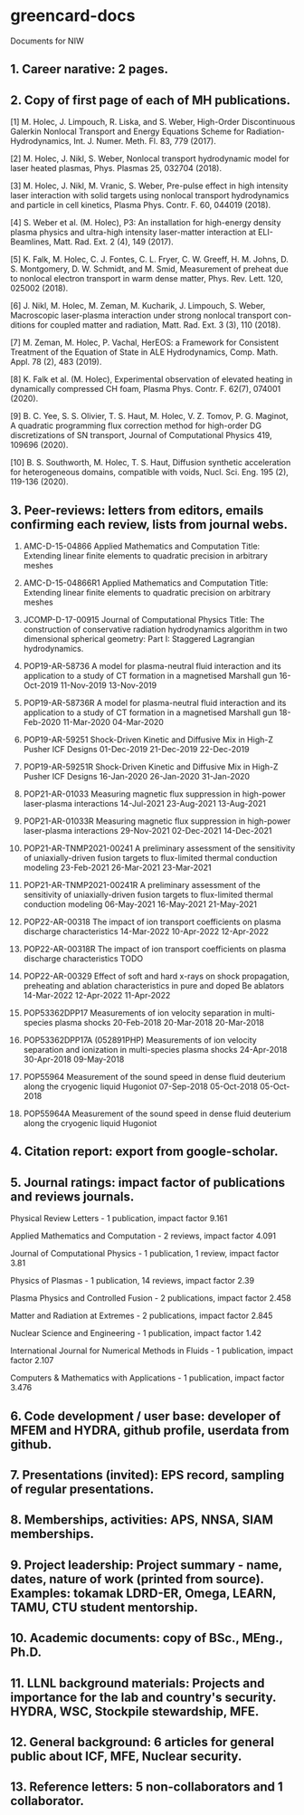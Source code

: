 # greencard-docs
Documents for NIW

## 1. Career narative: 2 pages.

## 2. Copy of first page of each of MH publications.

[1] M. Holec, J. Limpouch, R. Liska, and S. Weber, High-Order Discontinuous Galerkin Nonlocal Transport and Energy Equations Scheme for Radiation-Hydrodynamics, Int. J. Numer. Meth. Fl. 83, 779 (2017).

[2] M. Holec, J. Nikl, S. Weber, Nonlocal transport hydrodynamic model for laser heated plasmas, Phys. Plasmas 25, 032704 (2018).

[3] M. Holec, J. Nikl, M. Vranic, S. Weber, Pre-pulse effect in high intensity laser interaction with solid targets using nonlocal transport hydrodynamics and particle in cell kinetics, Plasma Phys. Contr. F. 60, 044019 (2018).

[4] S. Weber et al. (M. Holec), P3: An installation for high-energy density plasma physics and ultra-high intensity laser-matter interaction at ELI- Beamlines, Matt. Rad. Ext. 2 (4), 149 (2017).

[5] K. Falk, M. Holec, C. J. Fontes, C. L. Fryer, C. W. Greeff, H. M. Johns, D. S. Montgomery, D. W. Schmidt, and M. Smid, Measurement of preheat due to nonlocal electron transport in warm dense matter, Phys. Rev. Lett. 120, 025002 (2018).

[6] J. Nikl, M. Holec, M. Zeman, M. Kucharik, J. Limpouch, S. Weber, Macroscopic laser-plasma interaction under strong nonlocal transport con- ditions for coupled matter and radiation, Matt. Rad. Ext. 3 (3), 110 (2018).

[7] M. Zeman, M. Holec, P. Vachal, HerEOS: a Framework for Consistent Treatment of the Equation of State in ALE Hydrodynamics, Comp. Math. Appl. 78 (2), 483 (2019).

[8] K. Falk et al. (M. Holec), Experimental observation of elevated heating in dynamically compressed CH foam, Plasma Phys. Contr. F. 62(7), 074001 (2020).

[9] B. C. Yee, S. S. Olivier, T. S. Haut, M. Holec, V. Z. Tomov, P. G. Maginot, A quadratic programming flux correction method for high-order DG discretizations of SN transport, Journal of Computational Physics 419, 109696 (2020).

[10] B. S. Southworth, M. Holec, T. S. Haut, Diffusion synthetic acceleration for heterogeneous domains, compatible with voids, Nucl. Sci. Eng. 195 (2), 119-136 (2020).

## 3. Peer-reviews: letters from editors, emails confirming each review, lists from journal webs.

1) AMC-D-15-04866 Applied Mathematics and Computation
Title: Extending linear finite elements to quadratic precision in arbitrary meshes

2) AMC-D-15-04866R1 Applied Mathematics and Computation
Title: Extending linear finite elements to quadratic precision on arbitrary meshes

3) JCOMP-D-17-00915 Journal of Computational Physics
Title: The construction of conservative radiation hydrodynamics algorithm in two dimensional spherical geometry: Part I: Staggered Lagrangian hydrodynamics.

4) POP19-AR-58736	A model for plasma-neutral fluid interaction and its application to a study of CT formation in a magnetised Marshall gun	16-Oct-2019	11-Nov-2019	13-Nov-2019

5) POP19-AR-58736R	A model for plasma-neutral fluid interaction and its application to a study of CT formation in a magnetised Marshall gun	18-Feb-2020	11-Mar-2020	04-Mar-2020

6) POP19-AR-59251	Shock-Driven Kinetic and Diffusive Mix in High-Z Pusher ICF Designs	01-Dec-2019	21-Dec-2019	22-Dec-2019

7) POP19-AR-59251R	Shock-Driven Kinetic and Diffusive Mix in High-Z Pusher ICF Designs	16-Jan-2020	26-Jan-2020	31-Jan-2020	

8) POP21-AR-01033	Measuring magnetic flux suppression in high-power laser-plasma interactions	14-Jul-2021	23-Aug-2021	13-Aug-2021	

9) POP21-AR-01033R	Measuring magnetic flux suppression in high-power laser-plasma interactions	29-Nov-2021	02-Dec-2021	14-Dec-2021	

10) POP21-AR-TNMP2021-00241	A preliminary assessment of the sensitivity of uniaxially-driven fusion targets to flux-limited thermal conduction modeling	23-Feb-2021	26-Mar-2021	23-Mar-2021	

11) POP21-AR-TNMP2021-00241R	A preliminary assessment of the sensitivity of uniaxially-driven fusion targets to flux-limited thermal conduction modeling	06-May-2021	16-May-2021	21-May-2021	

12) POP22-AR-00318	The impact of ion transport coefficients on plasma discharge characteristics	14-Mar-2022	10-Apr-2022	12-Apr-2022	

13) POP22-AR-00318R	The impact of ion transport coefficients on plasma discharge characteristics	TODO

14) POP22-AR-00329	Effect of soft and hard x-rays on shock propagation, preheating and ablation characteristics in pure and doped Be ablators	14-Mar-2022	12-Apr-2022	11-Apr-2022	

15) POP53362DPP17	Measurements of ion velocity separation in multi-species plasma shocks	20-Feb-2018	20-Mar-2018	20-Mar-2018	

16) POP53362DPP17A (052891PHP)	Measurements of ion velocity separation and ionization in multi-species plasma shocks	24-Apr-2018	30-Apr-2018	09-May-2018	

17) POP55964	Measurement of the sound speed in dense fluid deuterium along the cryogenic liquid Hugoniot	07-Sep-2018	05-Oct-2018	05-Oct-2018	

18) POP55964A	Measurement of the sound speed in dense fluid deuterium along the cryogenic liquid Hugoniot

## 4. Citation report: export from google-scholar.

## 5. Journal ratings: impact factor of publications and reviews journals.

Physical Review Letters - 1 publication, impact factor 9.161

Applied Mathematics and Computation - 2 reviews, impact factor 4.091

Journal of Computational Physics - 1 publication, 1 review, impact factor 3.81

Physics of Plasmas - 1 publication, 14 reviews, impact factor 2.39

Plasma Physics and Controlled Fusion - 2 publications, impact factor 2.458

Matter and Radiation at Extremes - 2 publications, impact factor 2.845

Nuclear Science and Engineering - 1 publication, impact factor 1.42

International Journal for Numerical Methods in Fluids - 1 publication, impact factor 2.107

Computers & Mathematics with Applications - 1 publication, impact factor 3.476


## 6. Code development / user base: developer of MFEM and HYDRA, github profile, userdata from github.

## 7. Presentations (invited): EPS record, sampling of regular presentations.

## 8. Memberships, activities: APS, NNSA, SIAM memberships.

## 9. Project leadership: Project summary - name, dates, nature of work (printed from source). Examples: tokamak LDRD-ER, Omega, LEARN, TAMU, CTU student mentorship. 

## 10. Academic documents: copy of BSc., MEng., Ph.D.

## 11. LLNL background materials: Projects and importance for the lab and country's security. HYDRA, WSC, Stockpile stewardship, MFE.

## 12. General background: 6 articles for general public about ICF, MFE, Nuclear security.

## 13. Reference letters: 5 non-collaborators and 1 collaborator.
